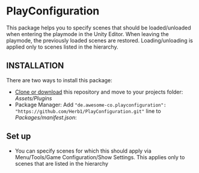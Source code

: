 # PlayConfiguration

This package helps you to specify scenes that should be loaded/unloaded when entering the playmode in the Unity Editor. 
When leaving the playmode, the previously loaded scenes are restored. Loading/unloading is applied only to scenes listed in the hierarchy.

## INSTALLATION

There are two ways to install this package:

- [Clone or download](https://github.com/Herb1/PlayConfiguration/archive/refs/heads/master.zip) this repository and move to your projects folder: *Assets/Plugins*
- Package Manager: Add `"de.awesome-co.playconfiguration": "https://github.com/Herb1/PlayConfiguration.git"` line to *Packages/manifest.json*:


## Set up
- You can specify scenes for which this should apply via Menu/Tools/Game Configuration/Show Settings. This applies only to scenes that are listed in the hierarchy
